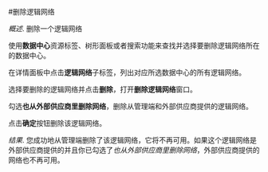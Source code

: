 #删除逻辑网络

*概述*.
删除一个逻辑网络

使用**数据中心**资源标签、树形面板或者搜索功能来查找并选择要删除逻辑网络所在的数据中心。

在详情面板中点击**逻辑网络**子标签，列出对应所选数据中心的所有逻辑网络。

选择要删除的逻辑网络并点击**删除**，打开**删除逻辑网络**窗口。

勾选**也从外部供应商里删除网络**，删除从管理端和外部供应商提供的逻辑网络。

点击**确定**按钮删除该逻辑网络。

*结果*.
您成功地从管理端删除了该逻辑网络，它将不再可用。如果这个逻辑网络是外部供应商提供的并且你已勾选了*也从外部供应商里删除网络*，外部供应商提供的网络也不再可用。
